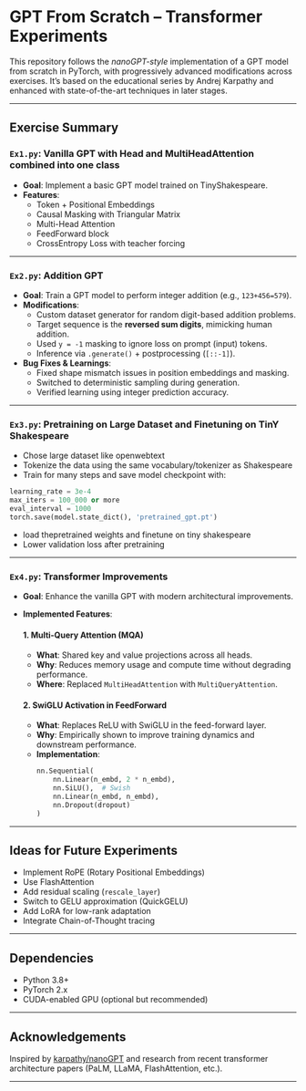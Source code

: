 #  GPT From Scratch – Transformer Experiments

This repository follows the *nanoGPT-style* implementation of a GPT model from scratch in PyTorch, with progressively advanced modifications across exercises. It’s based on the educational series by Andrej Karpathy and enhanced with state-of-the-art techniques in later stages.

---

##  Exercise Summary

###  `Ex1.py`: Vanilla GPT with Head and MultiHeadAttention combined into one class 

- **Goal**: Implement a basic GPT model trained on TinyShakespeare.
- **Features**:
  - Token + Positional Embeddings
  - Causal Masking with Triangular Matrix
  - Multi-Head Attention
  - FeedForward block
  - CrossEntropy Loss with teacher forcing

---

###  `Ex2.py`: Addition GPT

- **Goal**: Train a GPT model to perform integer addition (e.g., `123+456=579`).
- **Modifications**:
  - Custom dataset generator for random digit-based addition problems.
  - Target sequence is the **reversed sum digits**, mimicking human addition.
  - Used `y = -1` masking to ignore loss on prompt (input) tokens.
  - Inference via `.generate()` + postprocessing (`[::-1]`).
- **Bug Fixes & Learnings**:
  - Fixed shape mismatch issues in position embeddings and masking.
  - Switched to deterministic sampling during generation.
  - Verified learning using integer prediction accuracy.

---

###  `Ex3.py`:  Pretraining on Large Dataset and Finetuning on TinY Shakespeare

- Chose large dataset like openwebtext
- Tokenize the data using the same vocabulary/tokenizer as Shakespeare
- Train for many steps and save model checkpoint with:
```python
learning_rate = 3e-4
max_iters = 100_000 or more
eval_interval = 1000
torch.save(model.state_dict(), 'pretrained_gpt.pt')
```
- load thepretrained weights and finetune on tiny shakespeare
- Lower validation loss after pretraining 
---

###  `Ex4.py`: Transformer Improvements

- **Goal**: Enhance the vanilla GPT with modern architectural improvements.
- **Implemented Features**:
  #### 1. Multi-Query Attention (MQA)
  - **What**: Shared key and value projections across all heads.
  - **Why**: Reduces memory usage and compute time without degrading performance.
  - **Where**: Replaced `MultiHeadAttention` with `MultiQueryAttention`.

  #### 2. SwiGLU Activation in FeedForward
  - **What**: Replaces ReLU with SwiGLU in the feed-forward layer.
  - **Why**: Empirically shown to improve training dynamics and downstream performance.
  - **Implementation**:
    ```python
    nn.Sequential(
        nn.Linear(n_embd, 2 * n_embd),
        nn.SiLU(),  # Swish
        nn.Linear(n_embd, n_embd),
        nn.Dropout(dropout)
    )
    ```



---

##  Ideas for Future Experiments

- Implement RoPE (Rotary Positional Embeddings)
- Use FlashAttention
- Add residual scaling (`rescale_layer`)
- Switch to GELU approximation (QuickGELU)
- Add LoRA for low-rank adaptation
- Integrate Chain-of-Thought tracing

---

##  Dependencies

- Python 3.8+
- PyTorch 2.x
- CUDA-enabled GPU (optional but recommended)

---

##  Acknowledgements

Inspired by [karpathy/nanoGPT](https://github.com/karpathy/nanoGPT) and research from recent transformer architecture papers (PaLM, LLaMA, FlashAttention, etc.).

---

